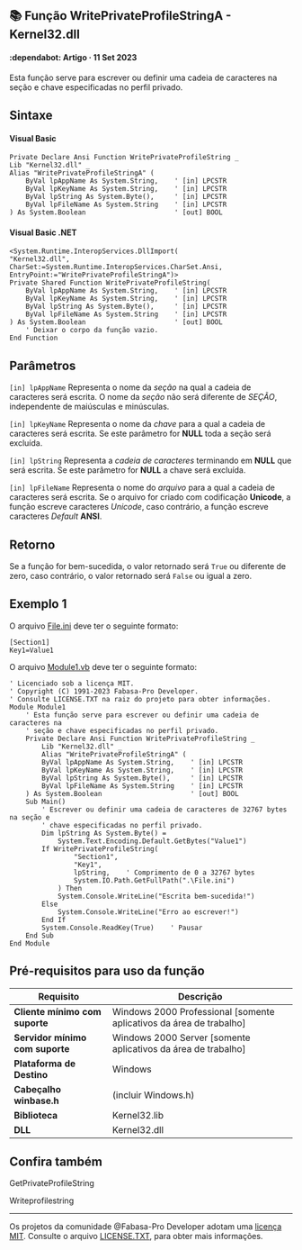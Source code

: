 ## :books: Função WritePrivateProfileStringA - Kernel32.dll

#### :dependabot: Artigo · 11 Set 2023

Esta função serve para escrever ou definir uma cadeia de caracteres na seção e chave especificadas no perfil privado.

## Sintaxe

#### Visual Basic
```basic
Private Declare Ansi Function WritePrivateProfileString _
Lib "Kernel32.dll" _
Alias "WritePrivateProfileStringA" (
    ByVal lpAppName As System.String,    ' [in] LPCSTR
    ByVal lpKeyName As System.String,    ' [in] LPCSTR
    ByVal lpString As System.Byte(),     ' [in] LPCSTR
    ByVal lpFileName As System.String    ' [in] LPCSTR
) As System.Boolean                      ' [out] BOOL
```

#### Visual Basic .NET

```basic
<System.Runtime.InteropServices.DllImport(
"Kernel32.dll",
CharSet:=System.Runtime.InteropServices.CharSet.Ansi,
EntryPoint:="WritePrivateProfileStringA")>
Private Shared Function WritePrivateProfileString(
    ByVal lpAppName As System.String,    ' [in] LPCSTR
    ByVal lpKeyName As System.String,    ' [in] LPCSTR
    ByVal lpString As System.Byte(),     ' [in] LPCSTR
    ByVal lpFileName As System.String    ' [in] LPCSTR
) As System.Boolean                      ' [out] BOOL
    ' Deixar o corpo da função vazio.
End Function
```

## Parâmetros

`[in] lpAppName` Representa o nome da *seção* na qual a cadeia de caracteres será escrita. O nome da *seção* não será diferente de *SEÇÃO*, independente de maiúsculas e minúsculas.

`[in] lpKeyName` Representa o nome da *chave* para a qual a cadeia de caracteres será escrita. Se este parâmetro for **NULL** toda a seção será excluída.

`[in] lpString` Representa a *cadeia de caracteres* terminando em **NULL** que será escrita. Se este parâmetro for **NULL** a chave será excluída.

`[in] lpFileName` Representa o nome do *arquivo* para a qual a cadeia de caracteres será escrita. Se o arquivo for criado com codificação **Unicode**, a função escreve caracteres *Unicode*, caso contrário, a função escreve caracteres *Default* **ANSI**.

## Retorno

Se a função for bem-sucedida, o valor retornado será `True` ou diferente de zero, caso contrário, o valor retornado será `False` ou igual a zero.

## Exemplo 1







O arquivo [File.ini](https://github.com/fabasapro/fabasapro/blob/main/LICENSE.TXT) deve ter o seguinte formato:

```file
[Section1]
Key1=Value1
```

O arquivo [Module1.vb](https://github.com/fabasapro/fabasapro/blob/main/LICENSE.TXT) deve ter o seguinte formato:

```basic
' Licenciado sob a licença MIT.
' Copyright (C) 1991-2023 Fabasa-Pro Developer.
' Consulte LICENSE.TXT na raiz do projeto para obter informações.
Module Module1
    ' Esta função serve para escrever ou definir uma cadeia de caracteres na
    ' seção e chave especificadas no perfil privado.
    Private Declare Ansi Function WritePrivateProfileString _
        Lib "Kernel32.dll" _
        Alias "WritePrivateProfileStringA" (
        ByVal lpAppName As System.String,    ' [in] LPCSTR
        ByVal lpKeyName As System.String,    ' [in] LPCSTR
        ByVal lpString As System.Byte(),     ' [in] LPCSTR
        ByVal lpFileName As System.String    ' [in] LPCSTR
    ) As System.Boolean                      ' [out] BOOL
    Sub Main()
        ' Escrever ou definir uma cadeia de caracteres de 32767 bytes na seção e
        ' chave especificadas no perfil privado.
        Dim lpString As System.Byte() =
            System.Text.Encoding.Default.GetBytes("Value1")
        If WritePrivateProfileString(
                "Section1",
                "Key1",
                lpString,    ' Comprimento de 0 a 32767 bytes
                System.IO.Path.GetFullPath(".\File.ini")
            ) Then
            System.Console.WriteLine("Escrita bem-sucedida!")
        Else
            System.Console.WriteLine("Erro ao escrever!")
        End If
        System.Console.ReadKey(True)    ' Pausar
    End Sub
End Module
```

## Pré-requisitos para uso da função

|  Requisito                      | Descrição                                                           |
| ------------------------------- | ------------------------------------------------------------------- |
| __Cliente mínimo com suporte__  |	Windows 2000 Professional [somente aplicativos da área de trabalho] |
| __Servidor mínimo com suporte__ | Windows 2000 Server [somente aplicativos da área de trabalho]       |
| __Plataforma de Destino__	      | Windows                                                             |
| __Cabeçalho	winbase.h__         | (incluir Windows.h)                                                 |
| __Biblioteca__                  | Kernel32.lib                                                        |
| __DLL__                         | Kernel32.dll                                                        |

## Confira também

GetPrivateProfileString

Writeprofilestring

----

Os projetos da comunidade @Fabasa-Pro Developer adotam uma [licença MIT](https://github.com/fabasapro/fabasapro/blob/main/LICENSE). Consulte o arquivo [LICENSE.TXT](https://github.com/fabasapro/fabasapro/blob/main/LICENSE.TXT), para obter mais informações.

